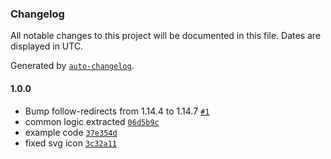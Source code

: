 ### Changelog

All notable changes to this project will be documented in this file. Dates are displayed in UTC.

Generated by [`auto-changelog`](https://github.com/CookPete/auto-changelog).

#### 1.0.0

- Bump follow-redirects from 1.14.4 to 1.14.7 [`#1`](https://github.com/pagopa/selfcare-common-frontend/pull/1)
- common logic extracted [`06d5b9c`](https://github.com/pagopa/selfcare-common-frontend/commit/06d5b9cc4d9a653e8ed08294efa011cd40cf80b7)
- example code [`37e354d`](https://github.com/pagopa/selfcare-common-frontend/commit/37e354d15a0d7e74a6e568127267ce17cd6b78fa)
- fixed svg icon [`3c32a11`](https://github.com/pagopa/selfcare-common-frontend/commit/3c32a11296354b60ee47c69dfe849bd53d8f83fd)
